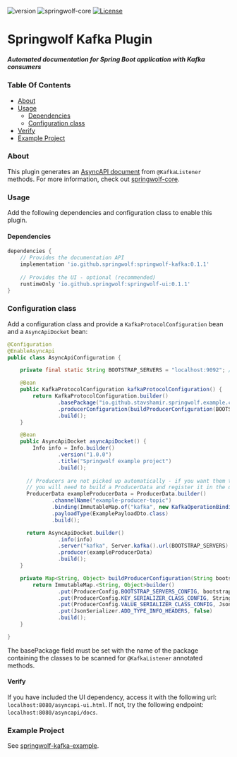 ![version](https://img.shields.io/github/v/release/springwolf/springwolf-kafka)
![springwolf-core](https://github.com/springwolf/springwolf-kafka/workflows/springwolf-kafka/badge.svg)
[![License](https://img.shields.io/badge/License-Apache%202.0-blue.svg)](https://opensource.org/licenses/Apache-2.0)

# Springwolf Kafka Plugin
##### Automated documentation for Spring Boot application with Kafka consumers

### Table Of Contents
- [About](#about)
- [Usage](#usage)
  - [Dependencies](#dependencies)
  - [Configuration class](#configuration-class)
- [Verify](#verify)
- [Example Project](#example-project)

### About
This plugin generates an [AsyncAPI document](https://www.asyncapi.com/) from `@KafkaListener` methods.
For more information, check out [springwolf-core](https://github.com/springwolf/springwolf-core).

### Usage
Add the following dependencies and configuration class to enable this plugin.

#### Dependencies
```groovy
dependencies {
    // Provides the documentation API    
    implementation 'io.github.springwolf:springwolf-kafka:0.1.1'
    
    // Provides the UI - optional (recommended)
    runtimeOnly 'io.github.springwolf:springwolf-ui:0.1.1'
}
```

### Configuration class
Add a configuration class and provide a `KafkaProtocolConfiguration` bean and a `AsyncApiDocket` bean:
```java
@Configuration
@EnableAsyncApi
public class AsyncApiConfiguration {

    private final static String BOOTSTRAP_SERVERS = "localhost:9092"; // Change to your actual bootstrap server

    @Bean
    public KafkaProtocolConfiguration kafkaProtocolConfiguration() {
        return KafkaProtocolConfiguration.builder()
                .basePackage("io.github.stavshamir.springwolf.example.consumers") // Change to your actual base package of listeners
                .producerConfiguration(buildProducerConfiguration(BOOTSTRAP_SERVERS))
                .build();
    }

    @Bean
    public AsyncApiDocket asyncApiDocket() {
        Info info = Info.builder()
                .version("1.0.0")
                .title("Springwolf example project")
                .build();
        
      // Producers are not picked up automatically - if you want them to be included in the asyncapi doc and the UI,
      // you will need to build a ProducerData and register it in the docket (line 69)
      ProducerData exampleProducerData = ProducerData.builder()
              .channelName("example-producer-topic")
              .binding(ImmutableMap.of("kafka", new KafkaOperationBinding()))
              .payloadType(ExamplePayloadDto.class)
              .build();

      return AsyncApiDocket.builder()
                .info(info)
                .server("kafka", Server.kafka().url(BOOTSTRAP_SERVERS).build())
                .producer(exampleProducerData)
                .build();
    }

    private Map<String, Object> buildProducerConfiguration(String bootstrapServers) {
        return ImmutableMap.<String, Object>builder()
                .put(ProducerConfig.BOOTSTRAP_SERVERS_CONFIG, bootstrapServers)
                .put(ProducerConfig.KEY_SERIALIZER_CLASS_CONFIG, StringSerializer.class)
                .put(ProducerConfig.VALUE_SERIALIZER_CLASS_CONFIG, JsonSerializer.class)
                .put(JsonSerializer.ADD_TYPE_INFO_HEADERS, false)
                .build();
    }

}
```
The basePackage field must be set with the name of the package containing the classes to be scanned for `@KafkaListener`
annotated methods.

#### Verify
If you have included the UI dependency, access it with the following url: `localhost:8080/asyncapi-ui.html`.
If not, try the following endpoint: `localhost:8080/asyncapi/docs`.


### Example Project
See [springwolf-kafka-example](https://github.com/springwolf/springwolf-kafka/tree/master/springwolf-kafka-example).
